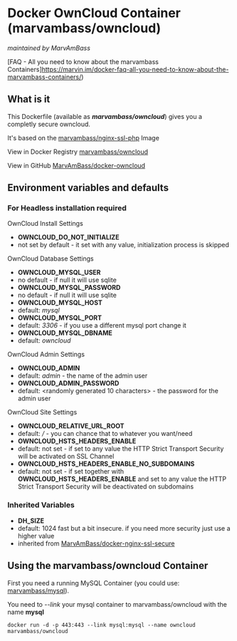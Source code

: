 # Docker OwnCloud Container (marvambass/owncloud)
_maintained by MarvAmBass_

[FAQ - All you need to know about the marvambass Containers]https://marvin.im/docker-faq-all-you-need-to-know-about-the-marvambass-containers/)

## What is it

This Dockerfile (available as ___marvambass/owncloud___) gives you a completly secure owncloud.

It's based on the [marvambass/nginx-ssl-php](https://registry.hub.docker.com/u/marvambass/nginx-ssl-php/) Image

View in Docker Registry [marvambass/owncloud](https://registry.hub.docker.com/u/marvambass/owncloud/)

View in GitHub [MarvAmBass/docker-owncloud](https://github.com/MarvAmBass/docker-owncloud)

## Environment variables and defaults

### For Headless installation required

OwnCloud Install Settings

* __OWNCLOUD\_DO\_NOT_INITIALIZE__
 * not set by default - it set with any value, initialization process is skipped
 
OwnCloud Database Settings

* __OWNCLOUD\_MYSQL\_USER__
 * no default - if null it will use sqlite
* __OWNCLOUD\_MYSQL\_PASSWORD__
 * no default - if null it will use sqlite
* __OWNCLOUD\_MYSQL\_HOST__
 * default: _mysql_
* __OWNCLOUD\_MYSQL\_PORT__
 * default: _3306_ - if you use a different mysql port change it
* __OWNCLOUD\_MYSQL\_DBNAME__
 * default: _owncloud_
 
OwnCloud Admin Settings

* __OWNCLOUD\_ADMIN__
 * default: _admin_ - the name of the admin user
* __OWNCLOUD\_ADMIN\_PASSWORD__
 * default: <randomly generated 10 characters> - the password for the admin user

OwnCloud Site Settings

* __OWNCLOUD\_RELATIVE\_URL\_ROOT__
 * default: _/_ - you can chance that to whatever you want/need
* __OWNCLOUD\_HSTS\_HEADERS\_ENABLE__
 * default: not set - if set to any value the HTTP Strict Transport Security will be activated on SSL Channel
* __OWNCLOUD\_HSTS\_HEADERS\_ENABLE\_NO\_SUBDOMAINS__
 * default: not set - if set together with __OWNCLOUD\_HSTS\_HEADERS\_ENABLE__ and set to any value the HTTP Strict Transport Security will be deactivated on subdomains

### Inherited Variables

* __DH\_SIZE__
 * default: 1024 fast but a bit insecure. if you need more security just use a higher value
 * inherited from [MarvAmBass/docker-nginx-ssl-secure](https://github.com/MarvAmBass/docker-nginx-ssl-secure)

## Using the marvambass/owncloud Container

First you need a running MySQL Container (you could use: [marvambass/mysql](https://registry.hub.docker.com/u/marvambass/mysql/)).

You need to _--link_ your mysql container to marvambass/owncloud with the name __mysql__

    docker run -d -p 443:443 --link mysql:mysql --name owncloud marvambass/owncloud
